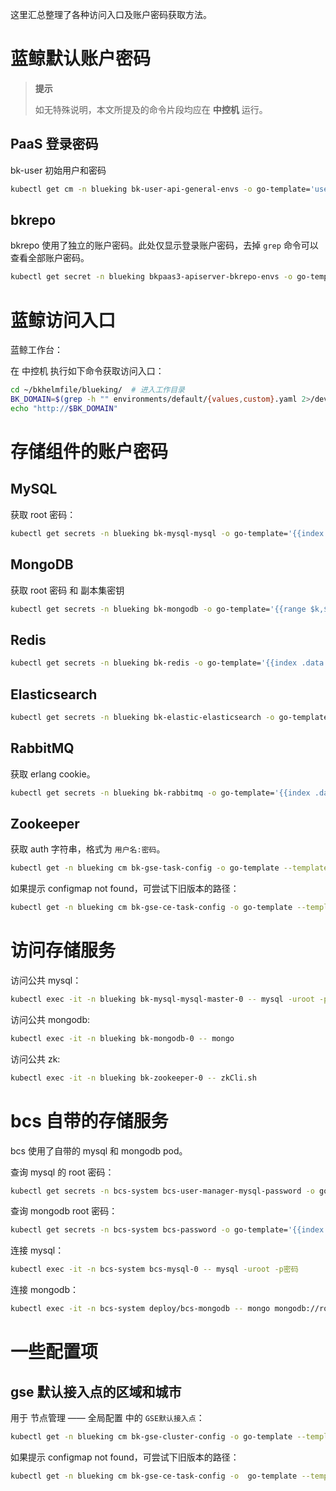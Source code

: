这里汇总整理了各种访问入口及账户密码获取方法。

# 蓝鲸默认账户密码
>**提示**
>
>如无特殊说明，本文所提及的命令片段均应在 **中控机** 运行。

## PaaS 登录密码
bk-user 初始用户和密码
``` bash
kubectl get cm -n blueking bk-user-api-general-envs -o go-template='user={{.data.INITIAL_ADMIN_USERNAME}}{{"\n"}}password={{ .data.INITIAL_ADMIN_PASSWORD }}{{"\n"}}'
```

## bkrepo
bkrepo 使用了独立的账户密码。此处仅显示登录账户密码，去掉 `grep` 命令可以查看全部账户密码。
``` bash
kubectl get secret -n blueking bkpaas3-apiserver-bkrepo-envs -o go-template='{{range $k,$v := .data}}{{$k}}={{$v|base64decode}}{{"\n"}}{{end}}' | grep ADMIN
```

# 蓝鲸访问入口
蓝鲸工作台：

在 中控机 执行如下命令获取访问入口：
``` bash
cd ~/bkhelmfile/blueking/  # 进入工作目录
BK_DOMAIN=$(grep -h "" environments/default/{values,custom}.yaml 2>/dev/null | yq e '.domain.bkDomain' -)  # 读取默认或自定义域名
echo "http://$BK_DOMAIN"
```

# 存储组件的账户密码
## MySQL
获取 root 密码：
``` bash
kubectl get secrets -n blueking bk-mysql-mysql -o go-template='{{index .data "mysql-root-password" | base64decode}}{{"\n"}}'
```

## MongoDB
获取 root 密码 和 副本集密钥
``` bash
kubectl get secrets -n blueking bk-mongodb -o go-template='{{range $k,$v := .data}}{{$k}}={{$v|base64decode}}{{"\n"}}{{end}}'
```

## Redis
``` bash
kubectl get secrets -n blueking bk-redis -o go-template='{{index .data "redis-password" | base64decode }}{{"\n"}}'
```

## Elasticsearch
``` bash
kubectl get secrets -n blueking bk-elastic-elasticsearch -o go-template='{{index .data "elasticsearch-password" | base64decode }}{{"\n"}}'
```

## RabbitMQ
获取 erlang cookie。
``` bash
kubectl get secrets -n blueking bk-rabbitmq -o go-template='{{index .data "rabbitmq-erlang-cookie" | base64decode }}{{"\n"}}'
```

## Zookeeper
获取 auth 字符串，格式为 `用户名:密码`。

``` bash
kubectl get -n blueking cm bk-gse-task-config -o go-template --template '{{index .data "gse_task.conf" }}' | jq -r ".zookeeper.token"
```
如果提示 configmap not found，可尝试下旧版本的路径：
``` bash
kubectl get -n blueking cm bk-gse-ce-task-config -o go-template --template '{{index .data "task.conf" }}' | jq -r ".zkauth"
```

# 访问存储服务
访问公共 mysql：
``` bash
kubectl exec -it -n blueking bk-mysql-mysql-master-0 -- mysql -uroot -p密码
```

访问公共 mongodb:
``` bash
kubectl exec -it -n blueking bk-mongodb-0 -- mongo
```

访问公共 zk:
``` bash
kubectl exec -it -n blueking bk-zookeeper-0 -- zkCli.sh
```

# bcs 自带的存储服务

bcs 使用了自带的 mysql 和 mongodb pod。

查询 mysql 的 root 密码：
``` bash
kubectl get secrets -n bcs-system bcs-user-manager-mysql-password -o go-template='{{index .data "mysql-root-password" | base64decode}}{{"\n"}}'
```

查询 mongodb root 密码：
``` bash
kubectl get secrets -n bcs-system bcs-password -o go-template='{{index .data "mongodb-root-password" | base64decode}}{{"\n"}}'
```

连接 mysql：
``` bash
kubectl exec -it -n bcs-system bcs-mysql-0 -- mysql -uroot -p密码
```

连接 mongodb：
``` bash
kubectl exec -it -n bcs-system deploy/bcs-mongodb -- mongo mongodb://root:密码@/bcs-mongodb服务地址?authSource=admin

```

# 一些配置项
## gse 默认接入点的区域和城市
用于 节点管理 —— 全局配置 中的 `GSE默认接入点`：
``` bash
kubectl get -n blueking cm bk-gse-cluster-config -o go-template --template '{{index .data "gse_cluster.conf" }}' | jq '. | {default_region: .zone_id, default_city: .city_id}'
```
如果提示 configmap not found，可尝试下旧版本的路径：
``` bash
kubectl get -n blueking cm bk-gse-ce-task-config -o  go-template --template '{{ index (.data) "task.conf" }}' |  jq '. | {default_region: ."dftregid", default_city: ."dftcityid"}'
```
